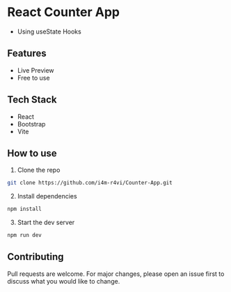
# React Counter App
- Using useState Hooks

## Features
- Live Preview
- Free to use

## Tech Stack
- React
- Bootstrap
- Vite

## How to use
1. Clone the repo
``` bash
git clone https://github.com/i4m-r4vi/Counter-App.git
```

2. Install dependencies
``` bash
npm install
```

3. Start the dev server
``` bash
npm run dev
```

## Contributing
Pull requests are welcome. For major changes, please open an issue first to discuss what you would like to change.


  
